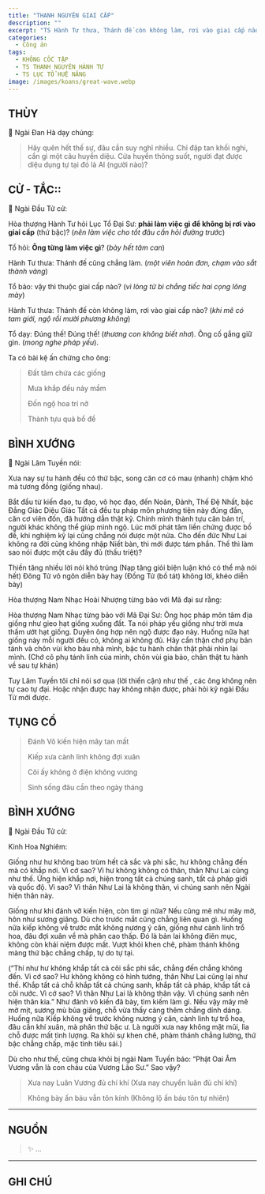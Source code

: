 ```yaml
---
title: "THANH NGUYÊN GIAI CẤP"
description: ""
excerpt: "TS Hành Tư thưa, Thánh đế còn không làm, rơi vào giai cấp nào?"
categories:
  - Công án
tags:
  - KHÔNG CỐC TẬP
  - TS THANH NGUYÊN HÀNH TƯ
  - TS LỤC TỔ HUỆ NĂNG
image: /images/koans/great-wave.webp
---
```


## THÙY

📢 Ngài Đan Hà dạy chúng:

> Hãy quên hết thế sự, đâu cần suy nghĩ nhiều.
> Chỉ đập tan khối nghi, cần gì một câu huyền diệu.
> Cửa huyền thông suốt, người đạt được diệu dụng tự tại đó là AI (người nào)?

## CỬ - TẮC::

📢 Ngài Đầu Tử cử:

Hòa thượng Hành Tư hỏi Lục Tổ Đại Sư: **phải làm việc gì để không bị rơi vào giai cấp** (thứ bậc)? (_nên làm việc cho tốt đâu cần hỏi đường trước_)

Tổ hỏi: **Ông từng làm việc gì**? (_bày hết tâm can_)

Hành Tư thưa: Thánh đế cũng chẳng làm. (_một viên hoàn đơn, chạm vào sắt thành vàng_)

Tổ bảo: vậy thì thuộc giai cấp nào? (_vì lòng từ bi chẳng tiếc hai cọng lông mày_)

Hành Tư thưa: Thánh đế còn không làm, rơi vào giai cấp nào? (_khi mê có tam giới, ngộ rồi mười phương không_)

Tổ dạy: Đúng thế! Đúng thế! (_thương con không biết nhơ_). Ông cố gắng giữ gìn. (_mong nghe pháp yếu_). 

Ta có bài kệ ấn chứng cho ông:

<blockquote>

Đất tâm chứa các giống

Mưa khắp đều nảy mầm

Đốn ngộ hoa trí nở

Thành tựu quả bồ đề
</blockquote>

## BÌNH XƯỚNG

📢 Ngài Lâm Tuyền nói:

Xưa nay sự tu hành đều có thứ bậc, song căn cơ có mau (nhanh) chậm khó mà tương đồng (giống nhau).

Bắt đầu từ kiến đạo, tu đạo, vô học đạo, đến Noãn, Đảnh, Thế Đệ Nhất, bậc Đẳng Giác Diệu Giác 
Tất cả đều tu pháp môn phương tiện này đúng đắn, căn cơ viên đốn, đã hướng dẫn thật kỹ.
Chính mình thành tựu căn bản trí, người khác không thể giúp mình ngộ. 
Lúc mới phát tâm liền chứng được bồ đề, khi nghiệm kỹ lại cũng chẳng nói được một nửa. 
Cho đến đức Như Lai không ra đời cũng không nhập Niết bàn, thì mới được tám phần. 
Thế thì làm sao nói được một câu đầy đủ (thấu triệt)?

Thiền tăng nhiều lời nói khó trúng (Nạp tăng giỏi biện luận khó có thể mà nói hết)
Đông Tử vô ngôn diễn bày hay (Đồng Tử (bồ tát) không lời, khéo diễn bày)

Hòa thượng Nam Nhạc Hoài Nhượng từng bảo với Mã đại sư rằng:

Hòa thượng Nam Nhạc từng bảo với Mã Đại Sư:
Ông học pháp môn tâm địa giống như gieo hạt giống xuống đất.
Ta nói pháp yếu giống như trời mưa thấm ướt hạt giống.
Duyên ông hợp nên ngộ được đạo này.
Huống nữa hạt giống này mỗi người đều có, không ai không đủ.
Hãy cẩn thận chớ phụ bản tánh và chôn vùi kho báu nhà mình, bậc tu hành chân thật phải nhìn lại mình.
(Chớ cô phụ tánh linh của mình, chôn vùi gia bảo, chân thật tu hành về sau tự khán)

Tuy Lâm Tuyền tôi chỉ nói sơ qua (lời thiển cận) như thế , các ông không nên tự cao tự đại. 
Hoặc nhận được hay không nhận được, phải hỏi kỹ ngài Đầu Tử mới được.

## TỤNG CỔ

<blockquote>

Đánh Võ kiến hiện mây tan mất

Kiếp xưa cành linh không đợi xuân

Cõi ấy không ở điện không vương

Sinh sống đâu cần theo ngày tháng
</blockquote>

## BÌNH XƯỚNG

📢 Ngài Đầu Tử cử:

Kinh Hoa Nghiêm: 

Giống như hư không bao trùm hết cả sắc và phi sắc, hư không chẳng đến mà có khắp nơi. 
Vì cớ sao? 
Vì hư không không có thân, thân Như Lai cũng như thế. 
Ứng hiện khắp nơi, hiện trong tất cả chúng sanh, tất cả pháp giới và quốc độ. 
Vì sao? 
Vì thân Như Lai là không thân, vì chúng sanh nên Ngài hiện thân này.

Giống như khi đánh vỡ kiến hiện, còn tìm gì nữa? 
Nếu cũng mê như mây mờ, hôn như sương giăng. 
Dù cho trước mắt cũng chẳng liên quan gì. 
Huống nữa kiếp không về trước mắt không nương ý căn, giống như cành linh trổ hoa, đâu đợi xuân về mà phân cao thấp. 
Đó là bản lai không điên mục, không còn khái niệm được mất. 
Vượt khỏi khen chê, phàm thánh không màng thứ bậc chẳng chấp, tự do tự tại.

(“Thí như hư không khắp tất cả cõi sắc phi sắc, chẳng đến chẳng không đến. Vì cớ sao? Hư không không có hình tướng, thân Như Lai cũng lại như thế. 
Khắp tất cả chỗ khắp tất cả chúng sanh, khắp tất cả pháp, khắp tất cả cõi nước. Vì cớ sao? Vì thân Như Lai là không thân vậy. Vì chúng sanh nên hiện thân kia.”
Như đảnh vô kiến đã bày, tìm kiếm làm gì. Nếu vậy mây mê mờ mịt, sương mù bủa giăng, chỗ vừa thấy càng thêm chẳng dính dáng.
Huống nữa Kiếp không về trước không nương ý căn, cành linh tự trổ hoa, đâu cần khí xuân, mà phân thứ bậc ư. 
Là người xưa nay không mặt mũi, lìa chỗ được mất tình lượng. 
Ra khỏi sự khen chê, phàm thánh chẳng lường, thứ bậc chẳng chấp, mặc tình tiêu sái.)

Dù cho như thế, cũng chưa khỏi bị ngài Nam Tuyền bảo: “Phật Oai Âm Vương vẫn là con cháu của Vương Lão Sư.” Sao vậy?

> Xưa nay Luân Vương đủ chí khí (Xưa nay chuyển luân đủ chí khí)
>
> Không bày ấn báu vẫn tôn kính (Không lộ ấn báu tôn tự nhiên)
> 
<hr class="blog-rule" />

## NGUỒN

> ✨ ...

<hr class="blog-rule" />

## GHI CHÚ

[^1]: ⭐️ <a href="http://thuongchieu.net/index.php/phapthoai/suphu/4645-tshanhtu" target="_blank">🔗 TS THANH NGUYÊN HÀNH TƯ</a>

[^2]: ⭐️ <a href="https://quangduc.com/p157a72133/quyen-05-luc-to-hue-nang-va-phap-he" target="_blank">🔗 TS LỤC TỔ HUỆ NĂNG</a>
